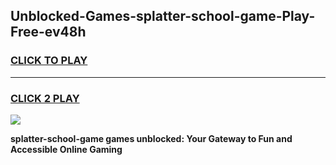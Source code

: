 
## Unblocked-Games-splatter-school-game-Play-Free-ev48h
<h3>
<a href="https://premium76.site?title=splatter-school-game&ref=23A">CLICK TO PLAY</a></h3>
<hr>

<h3>
<a href="https://premium76.site?title=splatter-school-game&ref=23A">CLICK 2 PLAY</a>
  
</h3>

<a href="https://premium76.site?title=splatter-school-game&ref=23A"><img src="https://clearcache.store/games.png"></a>


**splatter-school-game games unblocked: Your Gateway to Fun and Accessible Online Gaming**
